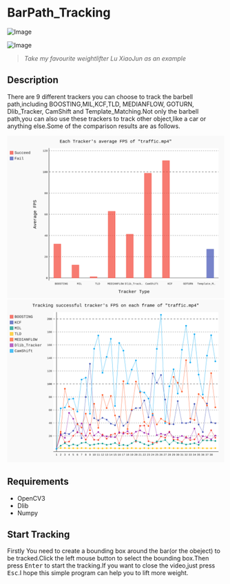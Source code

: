 # BarPath_Tracking
![Image](https://pic4.zhimg.com/v2-f991d9567a65c74ada7cf19c8f2d43b0_b.gif)    

![Image](https://pic4.zhimg.com/v2-221a1c9d7f34c2fbeb045041760b9804_b.jpg)        
>*Take my favourite weightlifter Lu XiaoJun as an example*     
## Description  
        
There are 9 different trackers you can choose to track the barbell path,including BOOSTING,MIL,KCF,TLD, MEDIANFLOW, GOTURN, Dlib_Tracker, CamShift and Template_Matching.Not only the barbell path,you can also use these trackers to track other object,like a car or anything else.Some of the comparison results are as follows.    

<img src="Result/avg_fps.svg">      
      
<img src="Result/fps.svg">      
      

## Requirements   
     
* OpenCV3
* Dlib
* Numpy
    
## Start Tracking    
Firstly You need to create a bounding box around the bar(or the obeject) to be tracked.Click the left mouse button to select the bounding box.Then press <kbd>Enter</kbd> to start the tracking.If you want to close the video,just press <kbd>Esc</kbd>.I hope this simple program can help you to lift more weight.    



